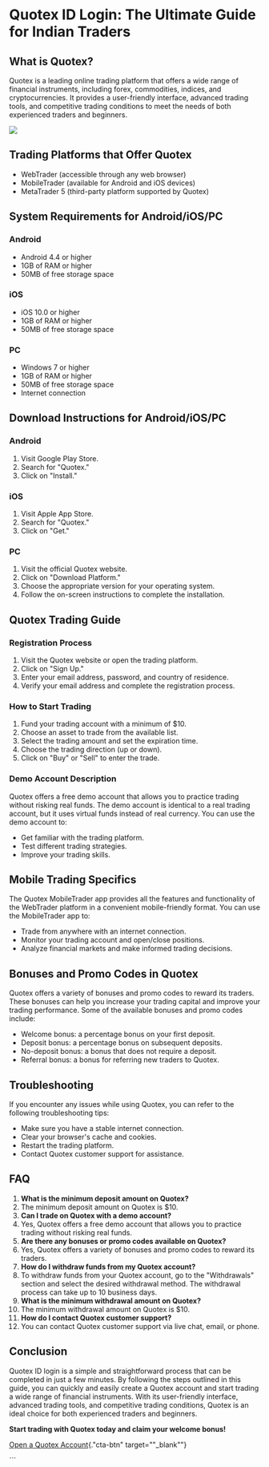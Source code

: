 # Quotex ID Login: The Ultimate Guide for Indian Traders

## What is Quotex?

Quotex is a leading online trading platform that offers a wide range of
financial instruments, including forex, commodities, indices, and
cryptocurrencies. It provides a user-friendly interface, advanced
trading tools, and competitive trading conditions to meet the needs of
both experienced traders and beginners.

[![](https://static.quotex.io/files/3_en/300_250.jpg)](https://traff.sbs/brokerqxlid)

## Trading Platforms that Offer Quotex

-   WebTrader (accessible through any web browser)
-   MobileTrader (available for Android and iOS devices)
-   MetaTrader 5 (third-party platform supported by Quotex)

## System Requirements for Android/iOS/PC

### Android

-   Android 4.4 or higher
-   1GB of RAM or higher
-   50MB of free storage space

### iOS

-   iOS 10.0 or higher
-   1GB of RAM or higher
-   50MB of free storage space

### PC

-   Windows 7 or higher
-   1GB of RAM or higher
-   50MB of free storage space
-   Internet connection

## Download Instructions for Android/iOS/PC

### Android

1.  Visit Google Play Store.
2.  Search for "Quotex."
3.  Click on "Install."

### iOS

1.  Visit Apple App Store.
2.  Search for "Quotex."
3.  Click on "Get."

### PC

1.  Visit the official Quotex website.
2.  Click on "Download Platform."
3.  Choose the appropriate version for your operating system.
4.  Follow the on-screen instructions to complete the installation.

## Quotex Trading Guide

### Registration Process

1.  Visit the Quotex website or open the trading platform.
2.  Click on "Sign Up."
3.  Enter your email address, password, and country of residence.
4.  Verify your email address and complete the registration process.

### How to Start Trading

1.  Fund your trading account with a minimum of \$10.
2.  Choose an asset to trade from the available list.
3.  Select the trading amount and set the expiration time.
4.  Choose the trading direction (up or down).
5.  Click on "Buy" or "Sell" to enter the trade.

### Demo Account Description

Quotex offers a free demo account that allows you to practice trading
without risking real funds. The demo account is identical to a real
trading account, but it uses virtual funds instead of real currency. You
can use the demo account to:

-   Get familiar with the trading platform.
-   Test different trading strategies.
-   Improve your trading skills.

## Mobile Trading Specifics

The Quotex MobileTrader app provides all the features and functionality
of the WebTrader platform in a convenient mobile-friendly format. You
can use the MobileTrader app to:

-   Trade from anywhere with an internet connection.
-   Monitor your trading account and open/close positions.
-   Analyze financial markets and make informed trading decisions.

## Bonuses and Promo Codes in Quotex

Quotex offers a variety of bonuses and promo codes to reward its
traders. These bonuses can help you increase your trading capital and
improve your trading performance. Some of the available bonuses and
promo codes include:

-   Welcome bonus: a percentage bonus on your first deposit.
-   Deposit bonus: a percentage bonus on subsequent deposits.
-   No-deposit bonus: a bonus that does not require a deposit.
-   Referral bonus: a bonus for referring new traders to Quotex.

## Troubleshooting

If you encounter any issues while using Quotex, you can refer to the
following troubleshooting tips:

-   Make sure you have a stable internet connection.
-   Clear your browser\'s cache and cookies.
-   Restart the trading platform.
-   Contact Quotex customer support for assistance.

## FAQ

1.  **What is the minimum deposit amount on Quotex?**
2.  The minimum deposit amount on Quotex is \$10.
3.  **Can I trade on Quotex with a demo account?**
4.  Yes, Quotex offers a free demo account that allows you to practice
    trading without risking real funds.
5.  **Are there any bonuses or promo codes available on Quotex?**
6.  Yes, Quotex offers a variety of bonuses and promo codes to reward
    its traders.
7.  **How do I withdraw funds from my Quotex account?**
8.  To withdraw funds from your Quotex account, go to the
    "Withdrawals" section and select the desired withdrawal
    method. The withdrawal process can take up to 10 business days.
9.  **What is the minimum withdrawal amount on Quotex?**
10. The minimum withdrawal amount on Quotex is \$10.
11. **How do I contact Quotex customer support?**
12. You can contact Quotex customer support via live chat, email, or
    phone.

## Conclusion

Quotex ID login is a simple and straightforward process that can be
completed in just a few minutes. By following the steps outlined in this
guide, you can quickly and easily create a Quotex account and start
trading a wide range of financial instruments. With its user-friendly
interface, advanced trading tools, and competitive trading conditions,
Quotex is an ideal choice for both experienced traders and beginners.

**Start trading with Quotex today and claim your welcome bonus!**

[Open a Quotex
Account](\%22https://traff.sbs/brokerqxsignup\%22){."cta-btn"
target=""_blank""}

\`\`\`

